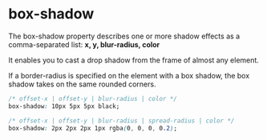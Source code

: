 # box-shadow

The box-shadow property describes one or more shadow effects as a comma-separated list: **x, y, blur-radius, color**

It enables you to cast a drop shadow from the frame of almost any element. 

If a border-radius is specified on the element with a box shadow, the box shadow takes on the same rounded corners. 

```css
/* offset-x | offset-y | blur-radius | color */
box-shadow: 10px 5px 5px black;

/* offset-x | offset-y | blur-radius | spread-radius | color */
box-shadow: 2px 2px 2px 1px rgba(0, 0, 0, 0.2);
```